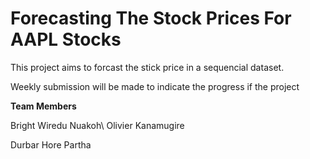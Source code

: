 # Forecasting The Stock Prices For AAPL Stocks
 
This project aims to forcast the stick price in a sequencial dataset.

Weekly submission will be made to indicate the progress if the project

**Team Members**

Bright Wiredu Nuakoh\\
Olivier Kanamugire

Durbar Hore Partha
